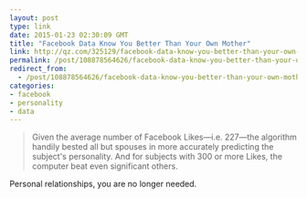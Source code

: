 ```yaml
---
layout: post
type: link
date: 2015-01-23 02:30:09 GMT
title: "Facebook Data Know You Better Than Your Own Mother"
link: http://qz.com/325129/facebook-data-know-you-better-than-your-own-mother/?utm_source=nextdraft&utm_medium=email
permalink: /post/108878564626/facebook-data-know-you-better-than-your-own-mother
redirect_from: 
  - /post/108878564626/facebook-data-know-you-better-than-your-own-mother
categories:
- facebook
- personality
- data
---
```

<blockquote>Given the average number of Facebook Likes—i.e. 227—the algorithm handily bested all but spouses in more accurately predicting the subject's personality. And for subjects with 300 or more Likes, the computer beat even significant others.</blockquote>
<p>Personal relationships, you are no longer needed.</p>